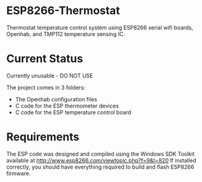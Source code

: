 # ESP8266-Thermostat

Thermostat temperature control system using ESP8266 serial wifi boards, Openhab, and TMP112 temperature sensing IC.

# Current Status

Currently unusable - DO NOT USE

The project comes in 3 folders:

* The Openhab configuration files
* C code for the ESP thermometer devices
* C code for the ESP temperature control board

# Requirements

The ESP code was designed and compiled using the Windows SDK Toolkit available at http://www.esp8266.com/viewtopic.php?f=9&t=820 If installed correctly, you should have everything required to build and flash ESP8266 firmware.
